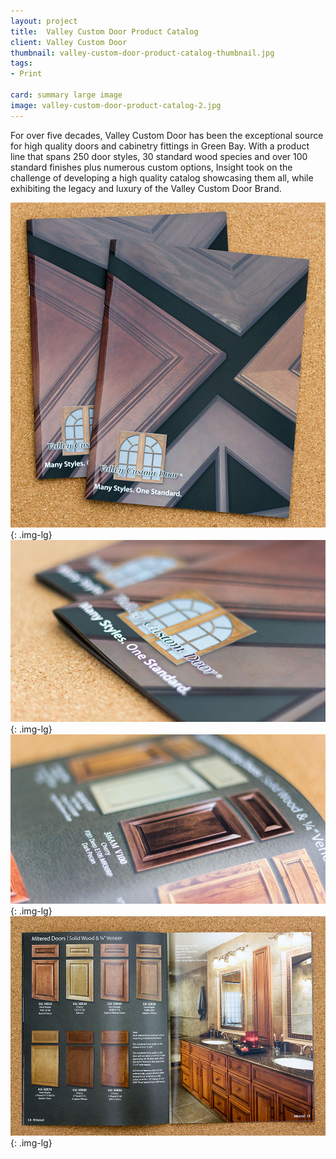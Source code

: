 ```yaml
---
layout: project
title:  Valley Custom Door Product Catalog
client: Valley Custom Door
thumbnail: valley-custom-door-product-catalog-thumbnail.jpg
tags:
- Print

card: summary large image
image: valley-custom-door-product-catalog-2.jpg
---
```


For over five decades, Valley Custom Door has been the exceptional source for high quality doors and cabinetry fittings in Green Bay. With a product line that spans 250 door styles, 30 standard wood species and over 100 standard finishes plus numerous custom options, Insight took on the challenge of developing a high quality catalog showcasing them all, while exhibiting the legacy and luxury of the Valley Custom Door Brand.

![Valley Custom Door Product Catalog](/img/valley-custom-door-product-catalog-1.jpg){: .img-lg}
![Valley Custom Door Product Catalog](/img/valley-custom-door-product-catalog-2.jpg){: .img-lg}
![Valley Custom Door Product Catalog](/img/valley-custom-door-product-catalog-3.jpg){: .img-lg}
![Valley Custom Door Product Catalog](/img/valley-custom-door-product-catalog-4.jpg){: .img-lg}